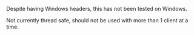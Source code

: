 Despite having Windows headers, this has not been tested on Windows.

Not currently thread safe, should not be used with more than 1 client at a time.

